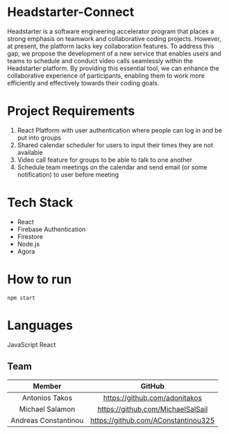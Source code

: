 # Headstarter-Connect
Headstarter is a software engineering accelerator program that places a strong emphasis on teamwork and collaborative coding projects. However, at present, the platform lacks key collaboration features. To address this gap, we propose the development of a new service that enables users and teams to schedule and conduct video calls seamlessly within the Headstarter platform. By providing this essential tool, we can enhance the collaborative experience of participants, enabling them to work more efficiently and effectively towards their coding goals.

# Project Requirements
1. React Platform with user authentication where people can log in and be put into groups 
2. Shared calendar scheduler for users to input their times they are not available 
3. Video call feature for groups to be able to talk to one another 
4. Schedule team meetings on the calendar and send email (or some notification) to user before meeting

# Tech Stack
- React
- Firebase Authentication
- Firestore
- Node.js
- Agora

# How to run
```npm start```

# Languages
JavaScript React


## Team
|    **Member**    |           **GitHub**          |
|:----------------:|:-----------------------------:|
| Antonios Takos | https://github.com/adonitakos |  
| Michael Salamon    |  https://github.com/MichaelSalSail |  
|   Andreas Constantinou | https://github.com/AConstantinou325 |       


